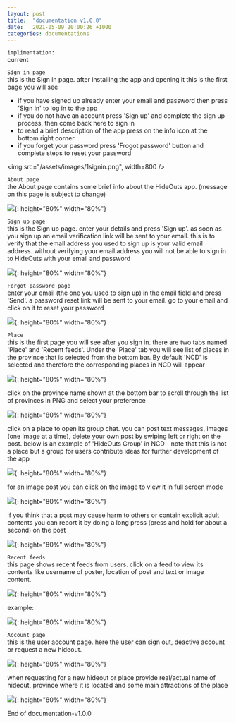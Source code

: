 ```yaml
---
layout: post
title:  "documentation v1.0.0"
date:   2021-05-09 20:00:26 +1000
categories: documentations
---
```


`implimentation:`
<br>
current

`Sign in page`
<br>
this is the Sign in page. after installing the app and opening it this is the first page you will see
- if you have signed up already enter your email and password then press 'Sign in' to log in to the app
- if you do not have an account press 'Sign up' and complete the sign up process, then come back here to sign in
- to read a brief description of the app press on the info icon at the bottom right corner
- if you forget your password press 'Frogot password' button and complete steps to reset your password

<!--![image](/assets/images/1signin.png){: height="80%" width="80%"} -->
<img src="/assets/images/1signin.png", width=800 />

`About page`
<br>
the About page contains some brief info about the HideOuts app. (message on this page is subject to change)

![](/assets/images/2about.png){: height="80%" width="80%"}

`Sign up page`
<br>
this is the Sign up page. enter your details and press 'Sign up'. as soon as you sign up an email verification link will be sent to your email. this is to verify that the email address you used to sign up is your valid email address. without verifying your email address you will not be able to sign in to HideOuts with your email and password

![](/assets/images/4signup.png){: height="80%" width="80%"}

`Forgot password page`
<br>
enter your email (the one you used to sign up) in the email field and press 'Send'. a password reset link will be sent to your email. go to your email and click on it to reset your password

![](/assets/images/3forgotpassword.png){: height="80%" width="80%"}

`Place`
<br>
this is the first page you will see after you sign in. there are two tabs named 'Place' and 'Recent feeds'. Under the 'Place' tab you will see list of places in the province that is selected from the bottom bar. By default 'NCD' is selected and therefore the corresponding places in NCD will appear

![](/assets/images/5placetab.png){: height="80%" width="80%"}

click on the province name shown at the bottom bar to scroll through the list of provinces in PNG and select your preference

![](/assets/images/6selectprovince.png){: height="80%" width="80%"}

click on a place to open its group chat. you can post text messages, images (one image at a time), delete your own post by swiping left or right on the post. below is an example of 'HideOuts Group' in NCD - note that this is not a place but a group for users contribute ideas for further development of the app

![](/assets/images/7entergroupchat.png){: height="80%" width="80%"}

for an image post you can click on the image to view it in full screen mode

![](/assets/images/12enlargeimage.png){: height="80%" width="80%"}

if you think that a post may cause harm to others or contain explicit adult contents you can report it by doing a long press (press and hold for about a second) on the post

![](/assets/images/13reportingapost.png){: height="80%" width="80%"}

`Recent feeds`
<br>
this page shows recent feeds from users. click on a feed to view its contents like username of poster, location of post and text or image content.

![](assets/images/8recentfeedstab.png){: height="80%" width="80%"}

example:

![](/assets/images/9clickonfeed.png){: height="80%" width="80%"}

`Account page`
<br>
this is the user account page. here the user can sign out, deactive account or request a new hideout.

![](/assets/images/10useraccount.png){: height="80%" width="80%"}

when requesting for a new hideout or place provide real/actual name of hideout, province where it is located and some main attractions of the place

![](/assets/images/11requestanewhideout.png){: height="80%" width="80%"}



End of documentation-v1.0.0
